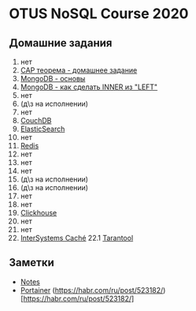 # OTUS NoSQL Course 2020

## Домашние задания 

1. нет
2. [CAP теорема - домашнее задание](./002_CAP_THEOREM.md)
3. [MongoDB - основы](./003_MONGODB.md)
4. [MongoDB - как сделать INNER из "LEFT"](./004_MONGODB_JOIN.md)
5. нет
6. (д\з на исполнении)
7. нет
8. [CouchDB](./008_COUCHDB_POUCHDB.md)
9. [ElasticSearch](./009_ELASTICSEARCH.md)
10. нет
11. [Redis](./011_REDIS.md)
12. нет
13. нет
14. нет
15. (д\з на исполнении)
16. (д\з на исполнении)
17. нет
18. нет
19. [Clickhouse](./019_CLICKHOUSE.md)
20. нет
21. нет
22. [InterSystems Caché](./022_INTERSYSTEMS.md)
22.1 [Tarantool](./022_TARANTOOL.md)


## Заметки

- [Notes](./000_NOTES.md) 
- [Portainer](./101_PORTAINER.md) (https://habr.com/ru/post/523182/)[https://habr.com/ru/post/523182/]
